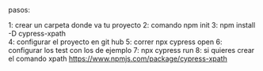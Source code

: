 pasos:

1: crear un carpeta donde va tu proyecto
2: comando npm init
3: npm install -D cypress-xpath   
4: configurar el proyecto en git hub
5: correr npx cypress open
6: configurar los test con los de ejemplo
7: npx cypress run
8: si quieres crear el comando xpath https://www.npmjs.com/package/cypress-xpath
